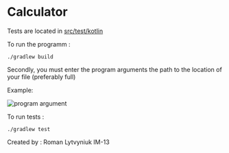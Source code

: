 # Calculator

Tests are located in [src/test/kotlin](https://github.com/romalitv/im-1x-lab-3-romalitv-snare295/tree/master/src/test/kotlin)

To run the programm :

``` ./gradlew build ```

Secondly, you must enter the program arguments the path to the location of your file (preferably full)

Example: 

![program argument](https://github.com/romalitv/im-1x-lab-3-romalitv-snare295/tree/master/images/programm_argument.png)

To run tests :

``` ./gradlew test ```

Created by : Roman Lytvyniuk IM-13